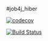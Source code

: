 #job4j_hiber

[![codecov](https://codecov.io/gh/lanasergeeva/job4j_hiber/branch/master/graph/badge.svg?token=LVYLG54GOU)](https://codecov.io/gh/lanasergeeva/job4j_hiber)

[![Build Status](https://app.travis-ci.com/lanasergeeva/job4j_hiber.svg?branch=master)](https://app.travis-ci.com/lanasergeeva/job4j_hiber)